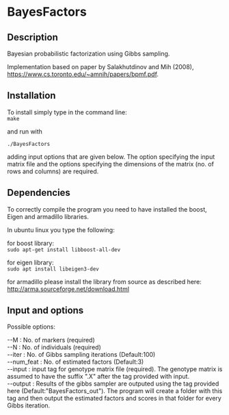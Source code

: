 # BayesFactors   

## Description   
Bayesian probabilistic factorization using Gibbs sampling.

Implementation based on paper by Salakhutdinov and Mih (2008), https://www.cs.toronto.edu/~amnih/papers/bpmf.pdf.


## Installation
To install simply type in the command line:    
`make`

and run with 

`./BayesFactors`

adding input options that are given below. The option specifying the input matrix file and the options specifying the dimensions of the matrix (no. of rows and columns) are required.


## Dependencies
To correctly compile the program you need to have installed the boost, Eigen and armadillo libraries.     

In ubuntu linux you type the following:   

for boost library:    
`sudo apt-get install libboost-all-dev`     

for eigen library:   
`sudo apt install libeigen3-dev`   

for armadillo please install the library from source as described here:   
http://arma.sourceforge.net/download.html   


## Input and options   

Possible options:   

--M : No. of markers (required)    
--N : No. of individuals (required)   
--iter : No. of Gibbs sampling iterations (Default:100)   
--num_feat : No. of estimated factors (Default:3)   
--input : input tag for genotype matrix file (required). The genotype matrix is assumed to have the suffix ".X" after the tag provided with input.   
--output : Results of the gibbs sampler are outputed using the tag provided here (Default:"BayesFactors_out"). The program will create a folder with this tag and then output the estimated factors and scores in that folder for every Gibbs iteration.   

